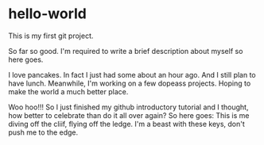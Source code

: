 # hello-world
This is my first git project.

So far so good. I'm required to write a brief description about myself so here goes.

I love pancakes. In fact I just had some about an hour ago. And I still plan to have lunch.
Meanwhile, I'm working on a few dopeass projects. Hoping to make the world a much better place.

Woo hoo!!! So I just finished my github introductory tutorial and I thought, how better to celebrate than do it all over again? So here goes:
  This is me diving off the cliif, flying off the ledge.
  I'm a beast with these keys, don't push me to the edge.
